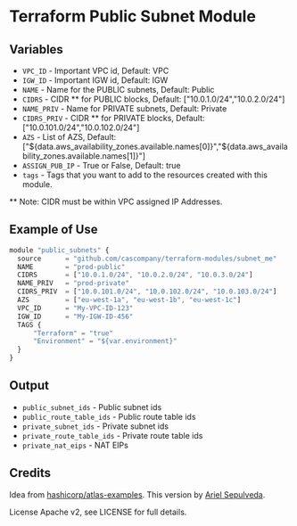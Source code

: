 # Terraform Public Subnet Module

Variables
---------

- `VPC_ID` - Important VPC id, Default: VPC
- `IGW_ID` - Important IGW id, Default: IGW
- `NAME` - Name for the PUBLIC subnets, Default: Public
- `CIDRS` - CIDR ** for PUBLIC blocks, Default: ["10.0.1.0/24","10.0.2.0/24"]
- `NAME_PRIV` - Name for PRIVATE subnets, Default: Private
- `CIDRS_PRIV` - CIDR ** for PRIVATE blocks, Default: ["10.0.101.0/24","10.0.102.0/24"]
- `AZS` - List of AZS, Default: ["${data.aws_availability_zones.available.names[0]}","${data.aws_availability_zones.available.names[1]}"]
- `ASSIGN_PUB_IP` - True or False, Default: true
- `tags` - Tags that you want to add to the resources created with this module.

** Note: CIDR must be within VPC assigned IP Addresses.

Example of Use
--------------

```js
module "public_subnets" {
  source      = "github.com/cascompany/terraform-modules/subnet_me"
  NAME        = "prod-public"
  CIDRS       = ["10.0.1.0/24", "10.0.2.0/24", "10.0.3.0/24"]
  NAME_PRIV   = "prod-private"
  CIDRS_PRIV  = ["10.0.101.0/24", "10.0.102.0/24", "10.0.103.0/24"]  
  AZS         = ["eu-west-1a", "eu-west-1b", "eu-west-1c"]
  VPC_ID      = "My-VPC-ID-123"
  IGW_ID      = "My-IGW-ID-456"
  TAGS {
      "Terraform" = "true"
      "Environment" = "${var.environment}"
  }
}
```

Output
------

- `public_subnet_ids` - Public subnet ids
- `public_route_table_ids` - Public route table ids
- `private_subnet_ids` - Private subnet ids
- `private_route_table_ids` - Private route table ids
- `private_nat_eips` - NAT EIPs

Credits
-------

Idea from [hashicorp/atlas-examples](https://github.com/hashicorp/atlas-examples/tree/master/infrastructures/terraform/aws/network/public_subnet).
This version by [Ariel Sepulveda](https://github.com/cascompany).

License Apache v2, see LICENSE for full details.
